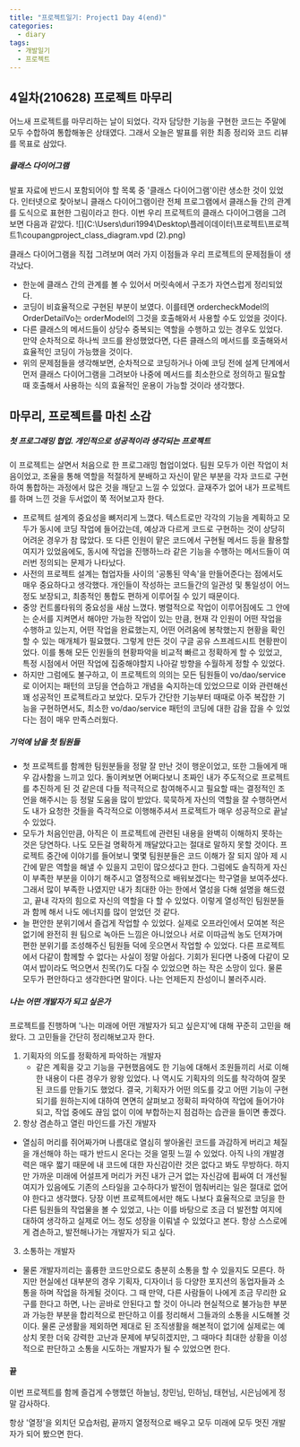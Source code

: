 ```yaml
---
title: "프로젝트일기: Project1 Day 4(end)"
categories:
  - diary
tags:
  - 개발일기
  - 프로젝트
---
```


## 4일차(210628) 프로젝트 마무리

  어느새 프로젝트를 마무리하는 날이 되었다. 각자 담당한 기능을 구현한 코드는 주말에 모두 수합하여 통합해놓은 상태였다. 그래서 오늘은 발표를 위한 최종 정리와 코드 리뷰를 목표로 삼았다.



##### 클래스 다이어그램

 발표 자료에 반드시 포함되어야 할 목록 중 '클래스 다이어그램'이란 생소한 것이 있었다. 인터넷으로 찾아보니 클래스 다이어그램이란 전체 프로그램에서 클래스들 간의 관계를 도식으로 표현한 그림이라고 한다. 이번 우리 프로젝트의 클래스 다이어그램을 그려보면 다음과 같았다. ![](C:\Users\duri1994\Desktop\플레이데이터\프로젝트\프로젝트1\coupangproject_class_diagram.vpd (2).png)

 클래스 다이어그램을 직접 그려보며 여러 가지 이점들과 우리 프로젝트의 문제점들이 생각났다.

- 한눈에 클래스 간의 관계를 볼 수 있어서 머릿속에서 구조가 자연스럽게 정리되었다.
- 코딩이 비효율적으로 구현된 부분이 보였다. 이를테면 ordercheckModel의 OrderDetailVo는 orderModel의 그것을 호출해와서 사용할 수도 있었을 것이다. 
- 다른 클래스의 메서드들이 상당수 중복되는 역할을 수행하고 있는 경우도 있었다. 만약 순차적으로 하나씩 코드를 완성했었다면, 다른 클래스의 메서드를 호출해와서 효율적인 코딩이 가능했을 것이다.
- 위의 문제점들을 생각해보면, 순차적으로 코딩하거나 아예 코딩 전에 설계 단계에서 먼저 클래스 다이어그램을 그려보아 나중에 메서드를 최소한으로 정의하고 필요할 때 호출해서 사용하는 식의 효율적인 운용이 가능할 것이라 생각했다.



## 마무리, 프로젝트를 마친 소감

##### 첫 프로그래밍 협업. 개인적으로 성공적이라 생각되는 프로젝트

 이 프로젝트는 살면서 처음으로 한 프로그래밍 협업이었다. 팀원 모두가 이런 작업이 처음이었고, 조율을 통해 역할을 적절하게 분배하고 자신이 맡은 부분을 각자 코드로 구현하여 통합하는 과정에서 많은 것을 깨닫고 느낄 수 있었다. 글재주가 없어 내가 프로젝트를 하며 느낀 것을 두서없이 쭉 적어보고자 한다.

- 프로젝트 설계의 중요성을 뼈저리게 느꼈다. 텍스트로만 각각의 기능을 계획하고 모두가 동시에 코딩 작업에 들어갔는데, 예상과 다르게 코드로 구현하는 것이 상당히 어려운 경우가 참 많았다. 또 다른 인원이 맡은 코드에서 구현될 메서드 등을 활용할 여지가 있었음에도, 동시에 작업을 진행하느라 같은 기능을 수행하는 메서드들이 여러번 정의되는 문제가 나타났다.
- 사전의 프로젝트 설계는 협업자들 사이의 '공통된 약속'을 만들어준다는 점에서도 매우 중요하다고 생각했다. 개인들이 작성하는 코드들간의 일관성 및 통일성이 어느 정도 보장되고, 최종적인 통합도 편하게 이루어질 수 있기 때문이다.
- 중앙 컨트롤타워의 중요성을 새삼 느꼈다. 병렬적으로 작업이 이루어짐에도 그 안에는 순서를 지켜면서 해야만 가능한 작업이 있는 만큼, 현재 각 인원이 어떤 작업을 수행하고 있는지, 어떤 작업을 완료했는지, 어떤 어려움에 봉착했는지 현황을 확인할 수 있는 매개체가 필요했다. 그렇게 만든 것이 구글 공유 스프레드시트 현황판이었다. 이를 통해 모든 인원들의 현황파악을 비교적 빠르고 정확하게 할 수 있었고, 특정 시점에서 어떤 작업에 집중해야할지 나아갈 방향을 수월하게 정할 수 있었다.
- 하지만 그럼에도 불구하고, 이 프로젝트의 의의는 모든 팀원들이 vo/dao/service로 이어지는 패턴의 코딩을 연습하고 개념을 숙지하는데 있었으므로 이와 관련해선 꽤 성공적인 프로젝트라고 보았다. 모두가 간단한 기능부터 때때로 아주 복잡한 기능을 구현하면서도, 최소한 vo/dao/service 패턴의 코딩에 대한 감을 잡을 수 있었다는 점이 매우 만족스러웠다.



##### 기억에 남을 첫 팀원들

- 첫 프로젝트를 함께한 팀원분들을 정말 잘 만난 것이 행운이었고, 또한 그들에게 매우 감사함을 느끼고 있다. 돌이켜보면 어쩌다보니 초짜인 내가 주도적으로 프로젝트를 추진하게 된 것 같은데 다들 적극적으로 참여해주시고 필요할 때는 결정적인 조언을 해주시는 등 정말 도움을 많이 받았다. 묵묵하게 자신의 역할을 잘 수행하면서도 내가 요청한 것들을 즉각적으로 이행해주셔서 프로젝트가 매우 성공적으로 끝날 수 있었다.
- 모두가 처음인만큼, 아직은 이 프로젝트에 관련된 내용을 완벽히 이해하지 못하는 것은 당연하다. 나도 모든걸 명확하게 깨달았다고는 절대로 말하지 못할 것이다. 프로젝트 중간에 이야기를 들어보니 몇몇 팀원분들은 코드 이해가 잘 되지 않아 제 시간에 맡은 역할을 해낼 수 있을지 고민이 많으셨다고 한다. 그럼에도 솔직하게 자신이 부족한 부분을 이야기 해주시고 열정적으로 배워보겠다는 학구열을 보여주셨다. 그래서 많이 부족한 나였지만 내가 최대한 아는 한에서 열성을 다해 설명을 해드렸고, 끝내 각자의 힘으로 자신의 역할을 다 할 수 있었다. 이렇게 열성적인 팀원분들과 함께 해서 나도 에너지를 많이 얻었던 것 같다.
- 늘 편안한 분위기에서 즐겁게 작업할 수 있었다. 실제로 오프라인에서 모여본 적은 없기에 완전히 원 팀으로 녹아든 느낌은 아니었으나 서로 이따금씩 농도 던져가며 편한 분위기를 조성해주신 팀원들 덕에 웃으면서 작업할 수 있었다. 다른 프로젝트에서 다같이 함께할 수 없다는 사실이 정말 아쉽다. 기회가 된다면 나중에 다같이 모여서 밥이라도 먹으면서 친목(?)도 다질 수 있었으면 하는 작은 소망이 있다. 물론 모두가 편안하다고 생각한다면 말이다. 나는 언제든지 찬성이니 불러주시라.



##### 나는 어떤 개발자가 되고 싶은가

 프로젝트를 진행하며 '나는 미래에 어떤 개발자가 되고 싶은지'에 대해 꾸준히 고민을 해왔다. 그 고민들을 간단히 정리해보고자 한다.

1. 기획자의 의도를 정확하게 파악하는 개발자
   - 같은 계획을 갖고 기능을 구현했음에도 한 기능에 대해서 조원들끼리 서로 이해한 내용이 다른 경우가 왕왕 있었다. 나 역시도 기획자의 의도를 착각하여 잘못된 코드를 만들기도 했었다. 결국, 기획자가 어떤 의도를 갖고 어떤 기능이 구현되기를 원하는지에 대하여 면면히 살펴보고 정확히 파악하여 작업에 들어가야 되고, 작업 중에도 끊임 없이 이에 부합하는지 점검하는 습관을 들이면 좋겠다.
2.  항상 겸손하고 열린 마인드를 가진 개발자
   - 열심히 머리를 쥐어짜가며 나름대로 열심히 쌓아올린 코드를 과감하게 버리고 체질을 개선해야 하는 때가 반드시 온다는 것을 얼핏 느낄 수 있었다. 아직 나의 개발경력은 매우 짧기 때문에 내 코드에 대한 자신감이란 것은 없다고 봐도 무방하다. 하지만 가까운 미래에 어설프게 머리가 커진 내가 근거 없는 자신감에 휩싸여 더 개선될 여지가 있음에도 기존의 스타일을 고수하다가 발전이 멈춰버리는 일은 절대로 없어야 한다고 생각했다. 당장 이번 프로젝트에서만 해도 나보다 효율적으로 코딩을 한 다른 팀원들의 작업물을 볼 수 있었고, 나는 이를 바탕으로 조금 더 발전할 여지에 대하여 생각하고 실제로 어느 정도 성장을 이뤄낼 수 있었다고 본다. 항상 스스로에게 겸손하고, 발전해나가는 개발자가 되고 싶다.
3.  소통하는 개발자
   - 물론 개발자끼리는 훌륭한 코드만으로도 충분히 소통을 할 수 있을지도 모른다. 하지만 현실에선 대부분의 경우 기획자, 디자이너 등 다양한 포지션의 동업자들과 소통을 하며 작업을 하게될 것이다. 그 때 만약, 다른 사람들이 나에게 조금 무리한 요구를 한다고 하면, 나는 곧바로 안된다고 할 것이 아니라 현실적으로 불가능한 부분과 가능한 부분을 합리적으로 판단하고 이를 정리해서 그들과의 소통을 시도해볼 것이다. 물론 군생활을 제외하면 제대로 된 조직생활을 해본적이 없기에 실제로는 예상치 못한 더욱 강력한 고난과 문제에 부딪히겠지만, 그 때마다 최대한 상황을 이성적으로 판단하고 소통을 시도하는 개발자가 될 수 있었으면 한다.



#### 끝

이번 프로젝트를 함께 즐겁게 수행했던 하늘님, 창민님, 민하님, 태현님, 시은님에게 정말 감사하다.

항상 '열정'을 외치던 모습처럼, 끝까지 열정적으로 배우고 모두 미래에 모두 멋진 개발자가 되어 봤으면 한다.